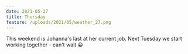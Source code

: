 ```yaml
---
date: 2021-05-27
title: Thursday
feature: /uploads/2021/05/weather_27.png
---
```


This weekend is Johanna's last at her current job. Next Tuesday we start working together - can't wait 😀
